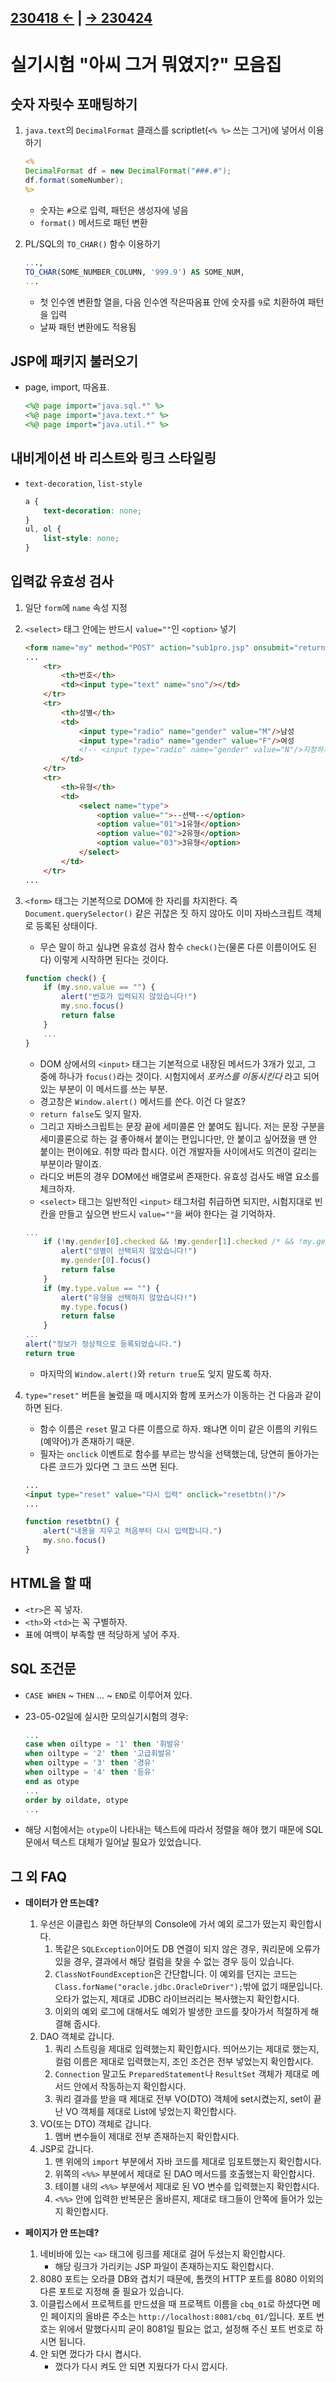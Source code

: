 ## [230418 ←](/230130-_Spring/230418/) | [→ 230424](/230130-_Spring/230424/)

# 실기시험 "아씨 그거 뭐였지?" 모음집

## 숫자 자릿수 포매팅하기

1. `java.text`의 `DecimalFormat` 클래스를 scriptlet(`<% %>` 쓰는 그거)에 넣어서 이용하기

    ```jsp
    <%
    DecimalFormat df = new DecimalFormat("###.#");
    df.format(someNumber);
    %>
    ```

    - 숫자는 `#`으로 입력, 패턴은 생성자에 넣음
    - `format()` 메서드로 패턴 변환

1. PL/SQL의 `TO_CHAR()` 함수 이용하기

    ```sql
    ...,
    TO_CHAR(SOME_NUMBER_COLUMN, '999.9') AS SOME_NUM,
    ...
    ```

    - 첫 인수엔 변환할 열을, 다음 인수엔 작은따옴표 안에 숫자를 `9`로 치환하여 패턴을 입력
    - 날짜 패턴 변환에도 적용됨

## JSP에 패키지 불러오기

- page, import, 따옴표.

    ```jsp
    <%@ page import="java.sql.*" %>
    <%@ page import="java.text.*" %>
    <%@ page import="java.util.*" %>
    ```

## 내비게이션 바 리스트와 링크 스타일링

- `text-decoration`, `list-style`

    ```css
    a {
        text-decoration: none;
    }
    ul, ol {
        list-style: none;
    }
    ```

## 입력값 유효성 검사

1. 일단 `form`에 `name` 속성 지정
1. `<select>` 태그 안에는 반드시 `value=""`인 `<option>` 넣기

    ```html
    <form name="my" method="POST" action="sub1pro.jsp" onsubmit="return check();">
    ...
        <tr>
            <th>번호</th>
            <td><input type="text" name="sno"/></td>
        </tr>
        <tr>
            <th>성별</th>
            <td>
                <input type="radio" name="gender" value="M"/>남성
                <input type="radio" name="gender" value="F"/>여성
                <!-- <input type="radio" name="gender" value="N"/>지정하지 않음 -->
            </td>
        </tr>
        <tr>
            <th>유형</th>
            <td>
                <select name="type">
                    <option value="">--선택--</option>
                    <option value="01">1유형</option>
                    <option value="02">2유형</option>
                    <option value="03">3유형</option>
                </select>
            </td>
        </tr>
    ...
    ```

1. `<form>` 태그는 기본적으로 DOM에 한 자리를 차지한다. 즉 `Document.querySelector()` 같은 귀찮은 짓 하지 않아도 이미 자바스크립트 객체로 등록된 상태이다.
    - 무슨 말이 하고 싶냐면 유효성 검사 함수 `check()`는(물론 다른 이름이어도 된다) 이렇게 시작하면 된다는 것이다.

    ```js
    function check() {
        if (my.sno.value == "") {
            alert("번호가 입력되지 않았습니다!")
            my.sno.focus()
            return false
        }
        ...
    }
    ```

    - DOM 상에서의 `<input>` 태그는 기본적으로 내장된 메서드가 3개가 있고, 그 중에 하나가 `focus()`라는 것이다. 시험지에서 _포커스를 이동시킨다_ 라고 되어 있는 부분이 이 메서드를 쓰는 부분.
    - 경고창은 `Window.alert()` 메서드를 쓴다. 이건 다 알죠?
    - `return false`도 잊지 말자.
    - 그리고 자바스크립트는 문장 끝에 세미콜론 안 붙여도 됩니다. 저는 문장 구분을 세미콜론으로 하는 걸 좋아해서 붙이는 편입니다만, 안 붙이고 싶어졌을 땐 안 붙이는 편이에요. 취향 따라 합시다. 이건 개발자들 사이에서도 의견이 갈리는 부분이라 말이죠.
    - 라디오 버튼의 경우 DOM에선 배열로써 존재한다. 유효성 검사도 배열 요소를 체크하자.
    - `<select>` 태그는 일반적인 `<input>` 태그처럼 취급하면 되지만, 시험지대로 빈 칸을 만들고 싶으면 반드시 `value=""`을 써야 한다는 걸 기억하자.

    ```js
    ...
        if (!my.gender[0].checked && !my.gender[1].checked /* && !my.gender[2].checked */) {
            alert("성별이 선택되지 않았습니다!")
            my.gender[0].focus()
            return false
        }
        if (my.type.value == "") {
            alert("유형을 선택하지 않았습니다!")
            my.type.focus()
            return false
        }
    ...
    alert("정보가 정상적으로 등록되었습니다.")
    return true
    ```

    - 마지막의 `Window.alert()`와 `return true`도 잊지 말도록 하자.

1. `type="reset"` 버튼을 눌렀을 때 메시지와 함께 포커스가 이동하는 건 다음과 같이 하면 된다.
    - 함수 이름은 `reset` 말고 다른 이름으로 하자. 왜냐면 이미 같은 이름의 키워드(예약어)가 존재하기 때문.
    - 필자는 `onclick` 이벤트로 함수를 부르는 방식을 선택했는데, 당연히 돌아가는 다른 코드가 있다면 그 코드 쓰면 된다.

    ```html
    ...
    <input type="reset" value="다시 입력" onclick="resetbtn()"/>
    ...
    ```

    ```js
    function resetbtn() {
        alert("내용을 지우고 처음부터 다시 입력합니다.")
        my.sno.focus()
    }
    ```

## HTML을 할 때

- `<tr>`은 꼭 넣자.
- `<th>`와 `<td>`는 꼭 구별하자.
- 표에 여백이 부족할 땐 적당하게 넣어 주자.

## SQL 조건문

- `CASE WHEN` ~ `THEN` ... ~ `END`로 이루어져 있다.
- 23-05-02일에 실시한 모의실기시험의 경우:

    ```sql
    ...
    case when oiltype = '1' then '휘발유' 
    when oiltype = '2' then '고급휘발유' 
    when oiltype = '3' then '경유'
    when oiltype = '4' then '등유'
    end as otype
    ...
    order by oildate, otype
    ...
    ```

- 해당 시험에서는 `otype`이 나타내는 텍스트에 따라서 정렬을 해야 했기 때문에 SQL문에서 텍스트 대체가 일어날 필요가 있었습니다.

## 그 외 FAQ

- **데이터가 안 뜨는데?**
    1. 우선은 이클립스 화면 하단부의 Console에 가서 예외 로그가 떴는지 확인합시다.
        1. 똑같은 `SQLException`이어도 DB 연결이 되지 않은 경우, 쿼리문에 오류가 있을 경우, 결과에서 해당 컬럼을 찾을 수 없는 경우 등이 있습니다.
        1. `ClassNotFoundException`은 간단합니다. 이 예외를 던지는 코드는 `Class.forName("oracle.jdbc.OracleDriver");`밖에 없기 때문입니다. 오타가 없는지, 제대로 JDBC 라이브러리는 복사했는지 확인합시다.
        1. 이외의 예외 로그에 대해서도 예외가 발생한 코드를 찾아가서 적절하게 해결해 줍시다.
    1. DAO 객체로 갑니다.
        1. 쿼리 스트링을 제대로 입력했는지 확인합시다. 띄어쓰기는 제대로 했는지, 컬럼 이름은 제대로 입력했는지, 조인 조건은 전부 넣었는지 확인합시다.
        1. `Connection` 말고도 `PreparedStatement`나 `ResultSet` 객체가 제대로 메서드 안에서 작동하는지 확인합시다.
        1. 쿼리 결과를 받을 때 제대로 전부 VO(DTO) 객체에 set시켰는지, set이 끝난 VO 객체를 제대로 List에 넣었는지 확인합시다.
    1. VO(또는 DTO) 객체로 갑니다.
        1. 멤버 변수들이 제대로 전부 존재하는지 확인합시다.
    1. JSP로 갑니다.
        1. 맨 위에의 `import` 부분에서 자바 코드를 제대로 임포트했는지 확인합시다.
        1. 위쪽의 `<%%>` 부분에서 제대로 된 DAO 메서드를 호출했는지 확인합시다.
        1. 테이블 내의 `<%%>` 부분에서 제대로 된 VO 변수를 입력했는지 확인합시다.
        1. `<%%>` 안에 입력한 반복문은 올바른지, 제대로 태그들이 안쪽에 들어가 있는지 확인합시다.

- **페이지가 안 뜨는데?**
    1. 네비바에 있는 `<a>` 태그에 링크를 제대로 걸어 두셨는지 확인합시다.
        - 해당 링크가 가리키는 JSP 파일이 존재하는지도 확인합시다.
    1. 8080 포트는 오라클 DB와 겹치기 때문에, 톰캣의 HTTP 포트를 8080 이외의 다른 포트로 지정해 줄 필요가 있습니다.
    1. 이클립스에서 프로젝트를 만드셨을 때 프로젝트 이름을 `cbq_01`로 하셨다면 메인 페이지의 올바른 주소는 `http://localhost:8081/cbq_01/`입니다. 포트 번호는 위에서 말했다시피 굳이 8081일 필요는 없고, 설정해 주신 포트 번호로 하시면 됩니다.
    1. 안 되면 껐다가 다시 켭시다.
        - 껐다가 다시 켜도 안 되면 지웠다가 다시 깝시다.